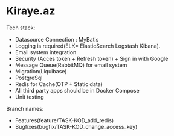 # Kiraye.az
Tech stack: 
-	Datasource Connection : MyBatis 
-	Logging is required(ELK= ElasticSearch Logstash Kibana).
-	Email system integration
-	Security (Acces token + Refresh token) + Sign in with Google
-	Message Queue(RabbitMQ) for email system
-	Migration(Liquibase)
-	PostgreSql
-	Redis for Cache(OTP + Static data)
-	All third party apps should be in Docker Compose
- Unit testing

Branch names: 
- Features(feature/TASK-KOD_add_redis)
- Bugfixes(bugfix/TASK-KOD_change_access_key)
